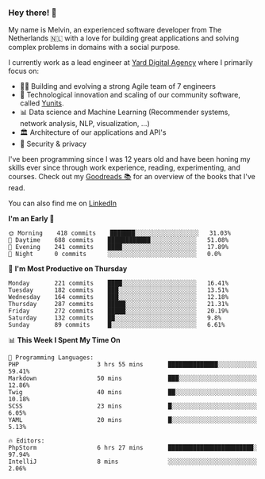 ### Hey there! 👋

My name is Melvin, an experienced software developer from The Netherlands 🇳🇱 with a love for building great applications and solving complex problems in domains with a social purpose. 

I currently work as a lead engineer at [Yard Digital Agency](https://github.com/yardinternet) where I primarily focus on:

* 👏🏼 Building and evolving a strong Agile team of 7 engineers
* 🚀 Technological innovation and scaling of our community software, called [Yunits](https://www.yunits.com/).
* 📊 Data science and Machine Learning (Recommender systems, network analysis, NLP, visualization, ...)
* 🏛 Architecture of our applications and API's
* 🔐 Security & privacy

I've been programming since I was 12 years old and have been honing my skills ever since through work experience, reading, experimenting, and courses.
Check out my [Goodreads 📚](https://goodreads.com/melvinkoopmans) for an overview of the books that I've read. 

You can also find me on [LinkedIn](https://www.linkedin.com/in/melvinkoopmans)

<!--START_SECTION:waka-->
**I'm an Early 🐤** 

```text
🌞 Morning    418 commits    ███████░░░░░░░░░░░░░░░░░░   31.03% 
🌆 Daytime    688 commits    ████████████░░░░░░░░░░░░░   51.08% 
🌃 Evening    241 commits    ████░░░░░░░░░░░░░░░░░░░░░   17.89% 
🌙 Night      0 commits      ░░░░░░░░░░░░░░░░░░░░░░░░░   0.0%

```
📅 **I'm Most Productive on Thursday** 

```text
Monday       221 commits    ████░░░░░░░░░░░░░░░░░░░░░   16.41% 
Tuesday      182 commits    ███░░░░░░░░░░░░░░░░░░░░░░   13.51% 
Wednesday    164 commits    ███░░░░░░░░░░░░░░░░░░░░░░   12.18% 
Thursday     287 commits    █████░░░░░░░░░░░░░░░░░░░░   21.31% 
Friday       272 commits    █████░░░░░░░░░░░░░░░░░░░░   20.19% 
Saturday     132 commits    ██░░░░░░░░░░░░░░░░░░░░░░░   9.8% 
Sunday       89 commits     █░░░░░░░░░░░░░░░░░░░░░░░░   6.61%

```


📊 **This Week I Spent My Time On** 

```text
💬 Programming Languages: 
PHP                      3 hrs 55 mins       ██████████████░░░░░░░░░░░   59.41% 
Markdown                 50 mins             ███░░░░░░░░░░░░░░░░░░░░░░   12.86% 
Twig                     40 mins             ██░░░░░░░░░░░░░░░░░░░░░░░   10.18% 
SCSS                     23 mins             █░░░░░░░░░░░░░░░░░░░░░░░░   6.05% 
YAML                     20 mins             █░░░░░░░░░░░░░░░░░░░░░░░░   5.13%

🔥 Editors: 
PhpStorm                 6 hrs 27 mins       ████████████████████████░   97.94% 
IntelliJ                 8 mins              ░░░░░░░░░░░░░░░░░░░░░░░░░   2.06%

```


<!--END_SECTION:waka-->
